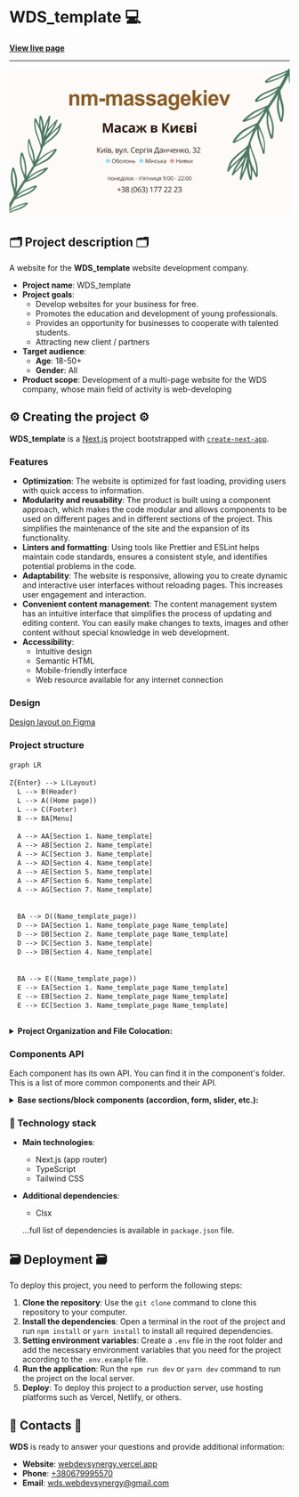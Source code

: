 # WDS_template 💻

**[View live page](https://webdevsynergy.vercel.app/en)**

---

![Site image](./public/meta/og-image.jpg)

## 🗂️ Project description 🗂️

A website for the **WDS_template** website development company.

- **Project name**: WDS_template
- **Project goals**:
  - Develop websites for your business for free.
  - Promotes the education and development of young professionals.
  - Provides an opportunity for businesses to cooperate with talented students.
  - Attracting new client / partners
- **Target audience**:
  - **Age**: 18-50+
  - **Gender**: All
- **Product scope**: Development of a multi-page website for the WDS company,
  whose main field of activity is web-developing

## ⚙️ Creating the project ⚙️

**WDS_template** is a [Next.js](https://nextjs.org/) project bootstrapped with
[`create-next-app`](https://github.com/vercel/next.js/tree/canary/packages/create-next-app).

### Features

- **Optimization**: The website is optimized for fast loading, providing users
  with quick access to information.
- **Modularity and reusability**: The product is built using a component
  approach, which makes the code modular and allows components to be used on
  different pages and in different sections of the project. This simplifies the
  maintenance of the site and the expansion of its functionality.
- **Linters and formatting**: Using tools like Prettier and ESLint helps
  maintain code standards, ensures a consistent style, and identifies potential
  problems in the code.
- **Adaptability**: The website is responsive, allowing you to create dynamic
  and interactive user interfaces without reloading pages. This increases user
  engagement and interaction.
- **Convenient content management**: The content management system has an
  intuitive interface that simplifies the process of updating and editing
  content. You can easily make changes to texts, images and other content
  without special knowledge in web development.
- **Accessibility**:
  - Intuitive design
  - Semantic HTML
  - Mobile-friendly interface
  - Web resource available for any internet connection

### Design

[Design layout on Figma](<https://www.figma.com/file/w0UKi99fF2QwHJL5NHc8vr/wds-(webdevsynergy)---website-portfolio---julia-kopytko?type=design&node-id=1304-60&mode=design&t=MKtlXN4sPoVkCyzp-0>)

### Project structure

```mermaid
graph LR

Z{Enter} --> L(Layout)
  L --> B(Header)
  L --> A((Home page))
  L --> C(Footer)
  B --> BA[Menu]

  A --> AA[Section 1. Name_template]
  A --> AB[Section 2. Name_template]
  A --> AC[Section 3. Name_template]
  A --> AD[Section 4. Name_template]
  A --> AE[Section 5. Name_template]
  A --> AF[Section 6. Name_template]
  A --> AG[Section 7. Name_template]


  BA --> D((Name_template_page))
  D --> DA[Section 1. Name_template_page Name_template]
  D --> DB[Section 2. Name_template_page Name_template]
  D --> DC[Section 3. Name_template]
  D --> DB[Section 4. Name_template]


  BA --> E((Name_template_page))
  E --> EA[Section 1. Name_template_page Name_template]
  E --> EB[Section 2. Name_template_page Name_template]
  E --> EC[Section 3. Name_template_page Name_template]


```

<details>

<summary><b>Project Organization and File Colocation: </b></summary>

<br/>

```

|-- public -> static files
|-- src -> source directory with the main application code
  |-- app -> pages and routing
    |-- / --> routing group for main UI
    |-- (Name_template_page) --> routing group for Name_template_page UI
    |-- (Name_template_page) --> routing group for Name_template_page UI
  |-- components -> folder with reusable components
    |-- base -> base sections/block components (accordion, form, slider, etc.)
    |-- ui -> small reusable components (button, modal, etc.)
      |-- NameComponent -> folders for each component
        |-- NameComponent.tsx -> main component
        |-- NameComponent.module.css -> file for special components styles
        |-- index.ts -> file for re-export
        |-- types.ts -> file for special components types (props)
  |-- layout -> components that are used as a main template (header, footer)
  |-- sections -> folder with section components
  |-- data -> static data for the project (json)
  |-- types -> folder with reusable type definitions
  |-- utils -> additional reusable functions

```

</details>

### Components API

Each component has its own API. You can find it in the component's folder. This
is a list of more common components and their API.

<details>

<summary><b>Base sections/block components (accordion, form, slider, etc.): </b></summary>

<br/>

- #### GoogleMaps

A GoogleMaps component designed to display a Google map with user interaction.
It has two main functions: Map display: The component uses GoogleMap and
LoadScript from the @react-google-maps/api library to display a Google map. It
takes width and height as parameters and sets their size according to the
container. Displaying information windows: The component uses Marker and
InfoWindow to display markers on the map and corresponding information windows
when clicking on the marker. It also uses a GoogleMapInfoCard for the content of
the info window.

| Prop     | Default | Description                                     |
| -------- | ------- | ----------------------------------------------- |
| `width`  | -       | required, `number`, sets the width size in px.  |
| `height` | ''      | required, `number`, sets the height size in px. |

- #### SanityBlockImage

This component is designed to configure the rendering of images that come from
sanity in the form of a block type object. Accepts an image object

| Prop    | Default | Description     |
| ------- | ------- | --------------- | ---------------------------------------------------------------- |
| `value` | -       | required, `any` | `any[]`, an image object that comes from sanity with block type. |

- #### BlogArticle

The component is designed for rendering content that comes from sanity in the
form of an array of objects with the block collection type. Receives in props
post whose value is the object received from sanity

| Prop   | Default | Description     |
| ------ | ------- | --------------- | ---------------------------------------------------------- |
| `post` | -       | required, `any` | `any[]`, an object that comes from sanity with block type. |

- #### Logo

| Prop        | Default | Description                                                                         |
| ----------- | ------- | ----------------------------------------------------------------------------------- |
| `variant`   | -       | required, choose the color you'd need :'brown' or 'green'                           |
| `className` | ''      | optional, `string`, adds custom css class for link container which wrapped the icon |

- #### ButtonLink

A component implements interfaces for tags `a`,`button` and `Link` from
'next/link' by set up customized attribute tag. This allows you to use all
native props for these tags. Also, the component accepts additional props:
`className` for additional styling the compoonent and `styleType` to use
predefined styles. In the case of the `a` tag has predefined props
target="\_blank" rel="noopener noreferrer". In the case of `link` tag don't
forget to set the `href` prop. In the case of `styleType: unstyled` you can
customize all styles through the prop `className`.

Style's preset include sizes and colors from main page hero section: `primary`
used green colors and `secondary` - orange colors.

| Prop        | Default     | Description                                                          |
| ----------- | ----------- | -------------------------------------------------------------------- |
| `tag`       | `button`    | `a`, `button` or `link` set the tag you need                         |
| `styleType` | `primary`   | set the type of styling, can be `primary`, `secondary` or `unstyled` |
| `className` | `undefined` | `string`, allows you to override common styles                       |

- #### MainLink

| Prop       | Default | Description                                                       |
| ---------- | ------- | ----------------------------------------------------------------- |
| `path`     | ''      | required, `string`, path for link                                 |
| `label`    | ''      | required, `string`, name for link                                 |
| `tel`      | -       | optional, `boolean`, needed if a link to a phone number           |
| `isHeader` | -       | optional, `boolean`, needed if a link to a phone number in header |
| `onClose`  | -       | optional, click handler for close modal window                    |

- #### SectionTitle

| Prop         | Default | Description                                                  |
| ------------ | ------- | ------------------------------------------------------------ |
| `children`   | -       | required, `ReactNode`.                                       |
| `isCentered` | `false` | optional, `boolean`, adds css property `text-align: center`. |
| `className`  | ''      | optional, `string`, adds custom css class.                   |

- #### InstagramCard

A component that receives a data object from sanity that contains all the
information about the image. Creates a cdn link to the image and renders it

| Prop    | Default | Description                                                                                                |
| ------- | ------- | ---------------------------------------------------------------------------------------------------------- |
| `image` | -       | required, `Image` from sanity type. A sanity data object that contains all the information about the image |

- ### SanityImage

An image component, like a wrapper for `Image` з `"next/image"`. It is used to
retrieve an image from CMS `Sanity`. Contains props: `src`, `alt` value comes
from the space `image.`, `placeholder` static value from `image.blur`
`blurDataURL` value comes from prop `image.lqip`. Pass rest props as for the tag
`image` if you need

| Prop          | Default     | Description                                                                        |
| ------------- | ----------- | ---------------------------------------------------------------------------------- |
| `image `      | `undefined` | required, object, that contains fields `src`, `alt`, `lquip`.                      |
| `imageProps ` | `undefined` | optional, additional image props except `src`, `alt`, `placeholder`, `blurDataURL` |

- #### ReviewCard

A component that receives two data props from sanity that contains the text of
the review and the name of the author.

| Prop     | Default                          | Description                                              |
| -------- | -------------------------------- | -------------------------------------------------------- |
| `review` | `Sorry, the review did not load` | required, `string`, feedback text                        |
| `author` | `Author`                         | required, `string`, the name of the author of the review |

- #### GoogleMapStatus

A component that receives two data props from parent google component that
contains `config` with object of string props `type` - status loading or error,
`msg` - text content in popup clock over the map image, `linkLabel` and
`locationLink` - label and path for external link, `mapImageAlt` - alt for
offline map image. Conditionally renders if the google map was not loaded.

| Prop             | Default | Description                                                                        |
| ---------------- | ------- | ---------------------------------------------------------------------------------- |
| `config`         | ``      | required, object of string props `type, msg, locationLink, mapImageAlt, linkLabel` |
| `containerStyle` | ``      | required, object of string props `width. height`, additional container styles      |

- #### Spinner

A component created using the react-spinner library that displays the loading
state. \*The "use client" directive must be specified

| Prop          | Default | Description                          |
| ------------- | ------- | ------------------------------------ |
| `visible`     | `true`  | specifies whether to show the loader |
| `width`       | `20`    | size of the loader                   |
| `color`       | `grey`  | the color of the component           |
| `strokeWidth` | `5`     | thickness of component lines         |

- #### ContactCard

The component that renders the contact information card receives data from
static data

- #### Modal

The component which expect `buttonLabel` - text button's content, `buttonStyle`
as `styleType` to use predefined styles for ButtonLink component,
`buttonStyles` - additional css class you'd need for button `children` -content
for modal. The component has predefined padding style and close button.

| Prop           | Default   | Description                                                                                                                   |
| -------------- | --------- | ----------------------------------------------------------------------------------------------------------------------------- |
| `children`     | -         | required, `ReactNode`, which will be content for modal window                                                                 |
| `buttonLabel`  | `false`   | required, text button's content                                                                                               |
| `buttonStyle`  | -         | required, as `styleType` to use predefined styles for ButtonLink component as primary -green, secondary, - brown and unstyled |
| `buttonStyles` | `opacity` | optional, additional css class you'd need                                                                                     |

- #### ModalCard

The component which expect `onClose`:implements close modal window by mouse
click on backdrop or by press `ESC` button, `isOpen` - state to show/hide modal,
`children` -content for modal.

| Prop            | Default   | Description                                                                            |
| --------------- | --------- | -------------------------------------------------------------------------------------- |
| `children`      | -         | required, `ReactNode`, which will be content for modal window                          |
| `isOpen`        | `false`   | required, `boolean`, changes state to show/close the window.                           |
| `onClose`       | -         | required, click handler for close modal window                                         |
| `animation`     | `opacity` | optional, select the animationType to apply the modal window:'opacity' or 'translateX' |
| `modalStyle`    | ''        | optional, `string`, additional css class you'd need                                    |
| `backdropStyle` | ''        | optional, `string`, additional css class you'd need                                    |

- #### MasseurCard

The component that expects `masseur` - data about the masseur and renders the
masseur's card and throws data about certificates, if any, into the
CertificateCard component

| Prop      | Default | Description                                       |
| --------- | ------- | ------------------------------------------------- |
| `masseur` | -       | required, `Object`, massage therapist data object |

- #### CertificateCard

A component that accepts data about the image of the certificate and renders it

| Prop    | Default | Description                                                                                                |
| ------- | ------- | ---------------------------------------------------------------------------------------------------------- |
| `props` | -       | required, `Image` from sanity type. A sanity data object that contains all the information about the image |

- #### BlogCard

A component that accepts data about the post of the certificate and renders it

| Prop          | Default | Description                                                                                                |
| ------------- | ------- | ---------------------------------------------------------------------------------------------------------- |
| `image`       | -       | required, `Image` from sanity type. A sanity data object that contains all the information about the image |
| `title`       | -       | required, `String` is the title of the post                                                                |
| `description` | -       | required, `String` post description                                                                        |
| `slug`        | -       | required, `Object` from sanity type. A data object containing a slug                                       |

- #### FormField

This is a styled input component with an accompanying label and FormError.If
input has `required` prop required presetted additional styling for label.
Additional you can set rest of the tag `input` props such as `className`,
`placeholder`,

| Prop       | Default     | Description                                                                       |
| ---------- | ----------- | --------------------------------------------------------------------------------- |
| `name`     | `undefined` | required, `string`, input name                                                    |
| `register` | `undefined` | required, `func` register onChange, onBlur, name, validation from React Hook Form |
| `errors`   | `undefined` | required, errors `object` from React Hook Form.                                   |
| `label`    | `undefined` | required, `string`, label value                                                   |
| `type`     | `text`      | optional, `string`, input type                                                    |

- #### FormFieldPattern

This is a styled textarea component with an accompanying label and FormError the
formatt numeric input according pattern. If input has `required` prop required
presetted additional styling for label. Additional you can set rest of the tag
`input` props such as `className`, `placeholder`,

| Prop      | Default     | Description                                                                                 |
| --------- | ----------- | ------------------------------------------------------------------------------------------- |
| `label`   | `undefined` | required, `string`, label value                                                             |
| `name`    | `undefined` | required, `string`, textarea name                                                           |
| `control` | `undefined` | required, `object` object contains methods for registering components into React Hook Form. |
| `errors`  | `undefined` | required, errors `object` from React Hook Form.                                             |

- #### FormListbox

This is a styled Listbox component (using Listbox @headless library) with an
accompanying label and FormError. Rendered as `button` + open/hide list `ul`

| Prop          | Default     | Description                                                                                 |
| ------------- | ----------- | ------------------------------------------------------------------------------------------- |
| `label`       | `undefined` | required, `string`, label value                                                             |
| `placeholder` | `undefined` | required, `string`, label for button                                                        |
| `name`        | `undefined` | required, `string`, form's element name                                                     |
| `variants`    | `undefined` | required, `string's array`, options to choose                                               |
| `control`     | `undefined` | required, `object` object contains methods for registering components into React Hook Form. |
| `errors`      | `undefined` | required, errors `object` from React Hook Form.                                             |
| `required`    | `undefined` | required, `boolean` sets the label as required or optional.                                 |
| `className`   | `""`        | optional, `string`, allows you to override common styles                                    |

- #### FormTextArea

This is a styled textarea component with an accompanying label and FormError.If
textarea has `required` prop required presetted additional styling for label.
Additional you can set rest of the tag `textarea` props such as `className`,
`placeholder`,

| Prop      | Default     | Description                                                                                 |
| --------- | ----------- | ------------------------------------------------------------------------------------------- |
| `label`   | `undefined` | required, `string`, label value                                                             |
| `name`    | `undefined` | required, `string`, textarea name                                                           |
| `control` | `undefined` | required, `object` object contains methods for registering components into React Hook Form. |
| `errors`  | `undefined` | required, errors `object` from React Hook Form.                                             |

- #### FormError

This is a styled Error component for form's elements .

| Prop     | Default     | Description                                     |
| -------- | ----------- | ----------------------------------------------- |
| `name`   | `undefined` | required, `string`, input value name            |
| `errors` | `undefined` | required, errors `object` from React Hook Form. |

- #### FormPopup

This popup component rendered using Modal component.

| Prop        | Default | Description                                                              |
| ----------- | ------- | ------------------------------------------------------------------------ |
| `isOpen`    | `false` | required, `boolean`, changes state to show/close the popup.              |
| `isSuccess` | `false` | required, `boolean`, show styled Success or Error component with message |
| `onClose`   | -       | required, click handler for close popup window                           |

- #### Slider

| Prop             | Default     | Description                                                                                                            |
| ---------------- | ----------- | ---------------------------------------------------------------------------------------------------------------------- |
| `slideComponent` | -           | required, `React.FC<any>`, It`s the component that will be rendered as side.                                           |
| `slidesData`     | -           | required, `Record<string, any>[]`, It is a array with slide`s objects                                                  |
| `section`        | -           | required, `reviews`, `masseurs`, `blog`, `instagram`,`certificates`, name of the section where slider will be rendered |
| `wrapClassName`  | `undefined` | optional, `string`, adds custom css class to the Swiper component.                                                     |
| `slideClassName` | `undefined` | optional, `string`, adds custom css class to the SlideComponent component.                                             |

- #### ArrowSlider

| Prop            | Default     | Description                                                                                                                     |
| --------------- | ----------- | ------------------------------------------------------------------------------------------------------------------------------- |
| `section`       | -           | required, `reviews`, `masseurs`, `blog`, `instagram`,`certificates`, name of the section where sliderControls will be rendered. |
| `wrapClassName` | `undefined` | optional, `Record<string, any>[]`, adds custom css class on the div that wraps control buttons.                                 |

- #### GoogleRatingCard

| Prop            | Default     | Description                                                                                     |
| --------------- | ----------- | ----------------------------------------------------------------------------------------------- |
| `text`          | -           | required, `string`, description text                                                            |
| `wrapClassName` | `undefined` | optional, `Record<string, any>[]`, adds custom css class on the div that wraps control buttons. |

- #### HeroReview

| Prop            | Default     | Description                                                                                     |
| --------------- | ----------- | ----------------------------------------------------------------------------------------------- |
| `review`        | -           | required, `Object`, an object with text data about the review and the path to the image.        |
| `wrapClassName` | `undefined` | optional, `Record<string, any>[]`, adds custom css class on the div that wraps control buttons. |

- #### Gallery

Blog page component. Takes an array of posts and renders them

| Prop    | Default | Description                                              |
| ------- | ------- | -------------------------------------------------------- |
| `posts` | -       | required, `Array`, array of objects with data for posts. |

- #### GalleryPagination

Blog page component. Gets data about the number of pages and the current page
and renders the post page control buttons according to their number and number

| Prop         | Default | Description                                 |
| ------------ | ------- | ------------------------------------------- |
| `page`       | -       | required, `number`, current page number.    |
| `totalPages` | -       | required, `number`, the total of all pages. |

- #### PaginationNumberItem

A pagination component that renders a pagination element that displays the page
number

| Prop       | Default | Description                                                                 |
| ---------- | ------- | --------------------------------------------------------------------------- |
| `children` | -       | required, `ReactNode`, which will be content for pagination element control |
| `href`     | -       | required, `string`, a link to the page with the corresponding number.       |
| `current`  | -       | `boolean`, sets the styles of the current page element if true.             |

- #### PaginationArrowItem

A pagination component that renders a pagination element that displays a button
to scroll forward or back

| Prop         | Default | Description                                                                                                         |
| ------------ | ------- | ------------------------------------------------------------------------------------------------------------------- |
| `page`       | -       | required, `number`, current page number.                                                                            |
| `totalPages` | -       | required, `number`, the total of all pages.                                                                         |
| `type`       | -       | `prev`,`next` a type that changes styles and logic according to whether pages should be turned forward or backward. |

</details>

### 🚧 Technology stack

- **Main technologies**:

  - Next.js (app router)
  - TypeScript
  - Tailwind CSS

- **Additional dependencies**:

  - Clsx

  ...full list of dependencies is available in `package.json` file.

## 🗃️ Deployment 🗃️

To deploy this project, you need to perform the following steps:

1. **Clone the repository**: Use the `git clone` command to clone this
   repository to your computer.
2. **Install the dependencies**: Open a terminal in the root of the project and
   run `npm install` or `yarn install` to install all required dependencies.
3. **Setting environment variables**: Create a `.env` file in the root folder
   and add the necessary environment variables that you need for the project
   according to the `.env.example` file.
4. **Run the application**: Run the `npm run dev` or `yarn dev` command to run
   the project on the local server.
5. **Deploy**: To deploy this project to a production server, use hosting
   platforms such as Vercel, Netlify, or others.

## 📱 Contacts 📱

**WDS** is ready to answer your questions and provide additional information:

- **Website**: [webdevsynergy.vercel.app](webdevsynergy.vercel.app)
- **Phone**: <a href="tel:+380679995570">+380679995570</a>
- **Email**: [wds.webdevsynergy@gmail.com](mailto:wds.webdevsynergy@gmail.com)
